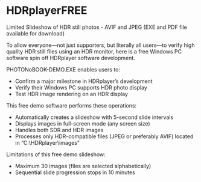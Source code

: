 # HDRplayerFREE
Limited Slideshow of HDR still photos - AVIF and JPEG
(EXE and PDF file available for download)

To allow everyone—not just supporters, but literally all users—to verify high quality HDR still files using an HDR monitor, here is a free Windows PC software spin off HDRplayer software development.

PHOTONoBOOK-DEMO.EXE enables users to:
- Confirm a major milestone in HDRplayer’s development
- Verify their Windows PC supports HDR photo display
- Test HDR image rendering on an HDR display

This free demo software performs these operations:
- Automatically creates a slideshow with 5-second slide intervals
- Displays images in full-screen mode (any screen size)
- Handles both SDR and HDR images
- Processes only HDR-compatible files (JPEG or preferably AVIF) located in “C:\HDRplayer\images”

Limitations of this free demo slideshow:
- Maximum 30 images (files are selected alphabetically)
- Sequential slide progression stops in 10 minutes
